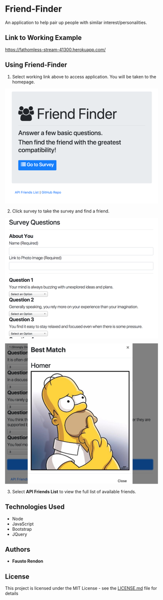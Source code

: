 # Friend-Finder
An application to help pair up people with similar interest/personalities. 

## Link to Working Example

https://fathomless-stream-41300.herokuapp.com/

## Using Friend-Finder

1. Select working link above to access application. You will be taken to the homepage.

![Home Page](/images/homePage.png)

2. Click survey to take the survey and find a friend.

![Survey](/images/Survey.png)

![Results](/images/results.png)

3. Select **API Friends List** to view the full list of available friends. 


## Technologies Used

- Node
- JavaScript
- Bootstrap
- JQuery

## Authors

* **Fausto Rendon** 

## License

This project is licensed under the MIT License - see the [LICENSE.md](LICENSE.md) file for details
